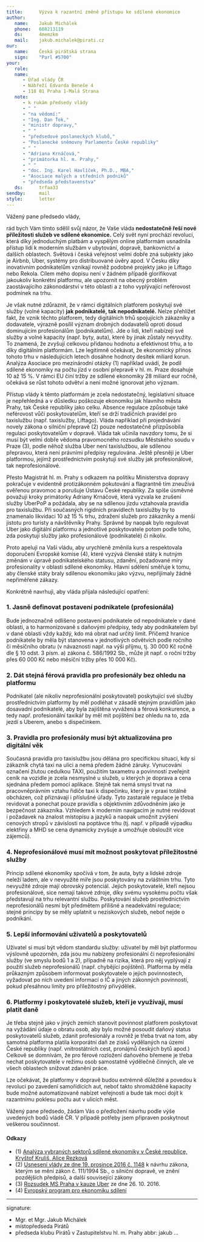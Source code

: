 ```yaml
---
title:      Výzva k razantní změně přístupu ke sdílené ekonomice
author:
   name:    Jakub Michálek
   phone:   608213119
   ds:      4memzkm
   mail:    jakub.michalek@pirati.cz
our:
   name:    Česká pirátská strana
   sign:    "Parl #5700"
your:
   role:    
   name:    
      - Úřad vlády ČR
      - Nábřeží Edvarda Beneše 4
      - 118 01 Praha 1-Malá Strana
   note:    
      - k rukám předsedy vlády
      - " "
      - "na vědomí:"
      - "Ing. Dan Ťok,"
      - "ministr dopravy,"
      - " "
      - "předsedové poslaneckých klubů," 
      - "Poslanecké sněmovny Parlamentu České republiky"
      - " "
      - "Adriana Krnáčová,"
      - "primátorka hl. m. Prahy,"
      - " "
      - "doc. Ing. Karel Havlíček, Ph.D., MBA,"
      - "Asociace malých a středních podniků"
      - "předseda představenstva"
   ds:      trfaa33
sendby:     mail
style:      letter
---
```


Vážený pane předsedo vlády,

rád bych Vám tímto sdělil svůj názor, že Vaše vláda **nedostatečně řeší nové příležitosti služeb ve sdílené ekonomice.** Celý svět nyní prochází revolucí, která díky jednoduchým platbám a vyspělým online platformám usnadnila přístup lidí k moderním službám v ubytování, dopravě, bankovnictví a dalších oblastech. Světová i česká veřejnost velmi dobře zná subjekty jako je Airbnb, Uber, systémy pro distribuované úvěry apod. V Česku díky inovativním podnikatelům vznikají rovněž podobné projekty jako je Liftago nebo Rekola. Cílem mého dopisu není v žádném případě glorifikovat jakoukoliv konkrétní platformu, ale upozornit na obecný problém zaostávajícího zákonodárství v této oblasti a z toho vyplývající neférovost podmínek na trhu.

Je však nutné zdůraznit, že v rámci digitálních platforem poskytují své služby (volné kapacity) **jak podnikatelé, tak nepodnikatelé.** Nelze přehlížet fakt, že vznik těchto platforem, tedy digitálních trhů spojujících zákazníky a dodavatele, výrazně posílil význam drobných dodavatelů oproti dosud dominujícím profesionálům (podnikatelům). Jde o lidi, kteří nabízejí své služby a volné kapacity (např. byty, auta), které by jinak zůstaly nevyužity. To znamená, že zvyšují celkovou přidanou hodnotu a efektivnost trhu, a to díky digitálním platformám. Lze legitimně očekávat, že ekonomický přínos tohoto trhu v následujících letech dosáhne hodnoty desítek miliard korun. Analýza Asociace pro mezinárodní otázky (1) například uvádí, že podíl sdílené ekonomiky na počtu jízd v osobní přepravě v hl. m. Praze dosahuje 10 až 15 %. V rámci EU činí tržby ze sdílené ekonomiky 28 miliard eur ročně, očekává se růst tohoto odvětví a není možné ignorovat jeho význam. 

Přístup vlády k těmto platformám je zcela nedostatečný, legislativní situace je nepřehledná a v důsledku poškozuje ekonomiku jak hlavního města Prahy, tak České republiky jako celku. Absence regulace způsobuje také neférovost vůči poskytovatelům, kteří se drží tradičních pravidel pro taxislužbu (např. taxislužby, Liftago). Vláda například při projednávání novely zákona o silniční přepravě (2) pouze nedostatečně přizpůsobila regulaci poskytovatelům v dopravě. Vláda tak učinila navzdory tomu, že si musí být velmi dobře vědoma pravomocného rozsudku Městského soudu v Praze (3), podle něhož služba Uber není taxislužbou, ale sdílenou přepravou, která není právními předpisy regulována. Ještě přesněji je Uber platformou, jejímž prostřednictvím poskytují své služby jak profesionálové, tak neprofesionálové.

Přesto Magistrát hl. m. Prahy s odkazem na politiku Ministerstva dopravy pokračuje v evidentně protizákonném pokutování a flagrantně tím zneužívá svěřenou pravomoc a porušuje Ústavu České republiky. Za spíše úsměvné považuji kroky primátorky Adriany Krnáčové, která vyzvala ke zrušení služby UberPoP a požádala, aby se na sdílenou jízdu vztahovala pravidla pro taxislužbu. Při současných rigidních pravidlech taxislužby by to znamenalo likvidaci 10 až 15 % trhu, zdražení služeb pro zákazníky a menší jistotu pro turisty a návštěvníky Prahy. Správné by naopak bylo regulovat Uber jako digitální platformu a jednotlivé poskytovatele potom podle toho, zda poskytují služby jako profesionálové (podnikatelé) či nikoliv.

Proto apeluji na Vaši vládu, aby urychleně změnila kurs a respektovala doporučení Evropské komise (4), které vyzývá členské státy k nutným změnám v úpravě podnikatelského statusu, zdanění, požadované míry profesionality v oblasti sdílené ekonomiky. Hlavní sdělení směřuje k tomu, aby členské státy braly sdílenou ekonomiku jako výzvu, nepřijímaly žádné nepřiměřené zákazy. 

Konkrétně navrhuji, aby vláda přijala následující opatření:

### 1. Jasně definovat postavení podnikatele (profesionála)

Bude jednoznačně odlišeno postavení podnikatele od nepodnikatele v dané oblasti, a to harmonizovaně s daňovými předpisy, tedy aby podnikatelem byl v dané oblasti vždy každý, kdo má obrat nad určitý limit. Přičemž hranice podnikatele by měla být stanovena v jednotlivých odvětvích podle ročního či měsíčního obratu (v návaznosti např. na výši příjmu, tj. 30 000 Kč ročně dle § 10 odst. 3 písm. a) zákona č. 586/1992 Sb., může jít např. o roční tržby přes 60 000 Kč nebo měsíční tržby přes 10 000 Kč).

### 2. Dát stejná férová pravidla pro profesionály bez ohledu na platformu

Podnikatel (ale nikoliv neprofesionální poskytovatel) poskytující své služby prostřednictvím platformy by měl podléhat v zásadě stejným pravidlům jako dosavadní podnikatelé, aby byla zajištěna vyvážená a férová konkurence, a tedy např. profesionální taxikář by měl mít pojištění bez ohledu na to, zda jezdí s Uberem, anebo s dispečinkem.

### 3. Pravidla pro profesionály musí být aktualizována pro digitální věk

Současná pravidla pro taxislužbu jsou dělána pro specifickou situaci, kdy si zákazník chytá taxi na ulici a nemá předem žádné záruky. Vynucování označení žlutou cedulkou TAXI, použitím taxametru a povinností zveřejnit ceník na vozidle je zcela nesmyslné u služeb, u kterých je doprava a cena sjednána předem pomocí aplikace. Stejně tak nemá smysl trvat na pracovněprávním vztahu řidiče taxi k dispečinku, který je v praxi totálně obcházen, což přiznávají i příslušné úřady. Tyto zastaralé regulace je třeba revidovat a ponechat pouze pravidla s objektivním zdůvodněním jako je bezpečnost zákazníka. Vzhledem k moderním navigacím je nutné revidovat i požadavek na znalost místopisu a jazyků a naopak umožnit zvýšení cenových stropů v závislosti na poptávce trhu (tj. např. v případě výpadku elektřiny a MHD se cena dynamicky zvyšuje a umožňuje obsloužit více zájemců).

### 4. Neprofesionálové musí mít možnost poskytovat příležitostné služby

Princip sdílené ekonomiky spočívá v tom, že auta, byty a lidské zdroje neleží ladem, ale v nevyužité míře jsou poskytovány na zvláštním trhu. Tyto nevyužité zdroje mají obrovský potenciál. Jejich poskytovatelé, kteří nejsou profesionálové, sice nemají takové zdroje, díky svému vysokému počtu však představují na trhu relevantní službu. Poskytování služeb prostřednictvím neprofesionálů nesmí být předmětem přílišné a neadekvátní regulace; stejné principy by se měly uplatnit u neziskových služeb, neboť nejde o podnikání.

### 5. Lepší informování uživatelů a poskytovatelů

Uživatel si musí být vědom standardu služby: uživatel by měl být platformou výslovně upozorněn, zda jsou mu nabízeny profesionální či neprofesionální služby (ve smyslu bodů 1 a 2), případně na rizika, která pro něj vyplývají z použití služeb neprofesionálů (např. chybějící pojištění). Platforma by měla průkazným způsobem informovat poskytovatele o jejich povinnostech, vyžadovat po nich uvedení informací o IČ a jiných zákonných povinností, pokud přesáhnou limity pro příležitostný přivýdělek.

### 6. Platformy i poskytovatelé služeb, kteří je využívají, musí platit daně

Je třeba stejně jako v jiných zemích stanovit povinnost platforem poskytovat na vyžádání údaje o obratu osob, aby bylo možné posoudit daňový status poskytovatelů služeb, zdanit profesionály a rovněž je třeba trvat na tom, aby samotná platforma platila korporátní daň ze zisků vydělaných na území České republiky (např. vnitrostátních cest, pronájmů českých bytů apod.) Celkově se domnívám, že pro férové rozložení daňového břemene je třeba nechat poskytovatele v režimu osob samostatně výdělečně činných, ale ve všech oblastech snižovat zdanění práce.

Lze očekávat, že platformy v dopravě budou extrémně důležité a povedou k revoluci po zavedení samořídících aut, neboť takto shromážděné kapacity bude možné automatizovaně nabízet veřejnosti a bude tak moci dojít k razantnímu poklesu počtu aut v ulicích měst.

Vážený pane předsedo, žádám Vás o předložení návrhu podle výše uvedených bodů vládě ČR. V případě potřeby jsem připraven poskytnout veškerou součinnost.

#### Odkazy

* (1) [Analýza vybraných sektorů sdílené ekonomiky v České republice, Kryštof Kruliš, Alice Rezková](http://www.amo.cz/wp-content/uploads/2016/05/amocz_RP_2_2016_web.pdf)
* (2) [Usnesení vlády ze dne 19. prosince 2016 č. 1148](https://apps.odok.cz/attachment/-/down/RCIAAGWBX459) k návrhu zákona, kterým se mění zákon č. 111/1994 Sb., o silniční dopravě, ve znění pozdějších předpisů, a další související zákony
* (3) [Rozsudek MS Praha v kauze Uber](https://github.com/pirati-byro/spisy-zk-pha-2016/blob/master/4904-uber-v-praze/02b-rozsudek/rozsudek.PDF) ze dne 26. 10. 2016.
* (4) [Evropský program pro ekonomiku sdílení](http://ec.europa.eu/DocsRoom/documents/16881/attachments/2/translations/cs/renditions/native)

---
signature:
  - Mgr. et Mgr. Jakub Michálek
  - místopředseda Pirátů
  - předseda klubu Pirátů v Zastupitelstvu hl. m. Prahy
abbr:       jakub
...
